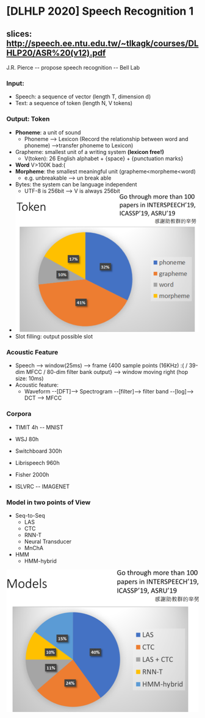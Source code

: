 # [DLHLP 2020] Speech Recognition 1

## slices: http://speech.ee.ntu.edu.tw/~tlkagk/courses/DLHLP20/ASR%20(v12).pdf

J.R. Pierce -- propose speech recognition -- Bell Lab

### Input:

* Speech: a sequence of vector (length T, dimension d)
* Text: a sequence of token (length N, V tokens)

### Output: Token

* **Phoneme**: a unit of sound
  * Phoneme --> Lexicon (Record the relationship between word and phoneme) 
    -->transfer phoneme to Lexicon) 
* Grapheme: smallest unit of a writing system **(lexicon free!)**
  * V(token): 26 English alphabet + {space} + {punctuation marks}
* **Word** V>100K bad:(
* **Morpheme**: the smallest meaningful unit (grapheme<morpheme<word)
  * e.g. unbreakable --> un break able
* Bytes: the system can be language independent
  * UTF-8 is 256bit --> V is always 256bit
* <img src="./screenshot/SP1/1.PNG" alt="1" style="zoom:50%;" />
* Slot filling: output possible slot

### Acoustic Feature

* Speech --> window(25ms) --> frame {400 sample points (16KHz) :( / 39-dim MFCC / 80-dim filter bank output} --> window moving right (hop size: 10ms)
* Acoustic feature: 
  * Waveform --[DFT]--> Spectrogram --[filter]--> filter band --[log]--> DCT --> MFCC

### Corpora

* TIMIT 4h -- MNIST

* WSJ 80h
* Switchboard 300h
* Librispeech  960h
* Fisher 2000h
* ISLVRC -- IMAGENET

### Model in two points of View

* Seq-to-Seq
  * LAS
  * CTC
  * RNN-T 
  * Neural Transducer
  * MnChA
* HMM
  * HMM-hybrid

![2](./screenshot/SP1/2.PNG)